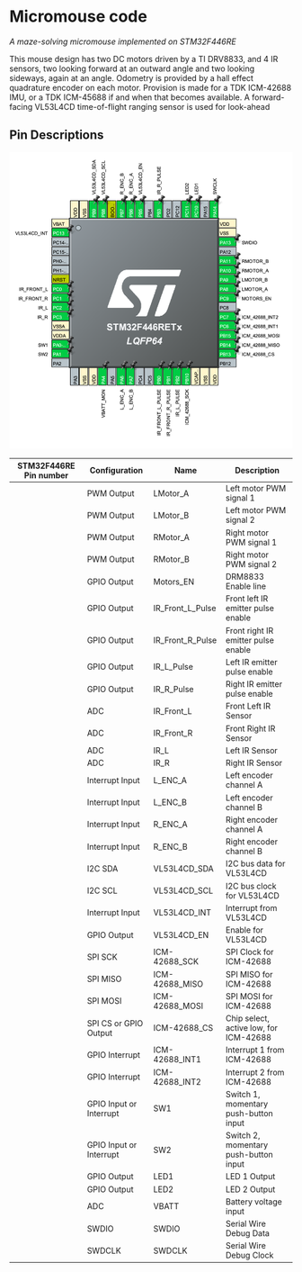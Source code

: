 # Micromouse code

*A maze-solving micromouse implemented on STM32F446RE*

This mouse design has two DC motors driven by a TI DRV8833, and 4 IR sensors, two looking forward at an outward angle and two looking sideways, again at an angle.
Odometry is provided by a hall effect quadrature encoder on each motor.
Provision is made for a TDK ICM-42688 IMU, or a TDK ICM-45688 if and when that becomes available.
A forward-facing VL53L4CD time-of-flight ranging sensor is used for look-ahead

## Pin Descriptions

![Pin diagram](pins.png)

| STM32F446RE Pin number | Configuration | Name | Description |
|------------|---------------|----------|-------------|
| | PWM Output | LMotor_A | Left motor PWM signal 1 |
| | PWM Output | LMotor_B | Left motor PWM signal 2 |
| | PWM Output | RMotor_A | Right motor PWM signal 1 |
| | PWM Output | RMotor_B | Right motor PWM signal 2 |
| | GPIO Output | Motors_EN | DRM8833 Enable line |
| | GPIO Output | IR_Front_L_Pulse | Front left IR emitter pulse enable |
| | GPIO Output | IR_Front_R_Pulse | Front right IR emitter pulse enable |
| | GPIO Output | IR_L_Pulse | Left IR emitter pulse enable |
| | GPIO Output | IR_R_Pulse | Right IR emitter pulse enable |
| | ADC | IR_Front_L | Front Left IR Sensor |
| | ADC | IR_Front_R | Front Right IR Sensor |
| | ADC | IR_L | Left IR Sensor |
| | ADC | IR_R | Right IR Sensor |
| | Interrupt Input | L_ENC_A | Left encoder channel A |
| | Interrupt Input | L_ENC_B | Left encoder channel B |
| | Interrupt Input | R_ENC_A | Right encoder channel A |
| | Interrupt Input | R_ENC_B | Right encoder channel B |
| | I2C SDA | VL53L4CD_SDA | I2C bus data for VL53L4CD |
| | I2C SCL | VL53L4CD_SCL | I2C bus clock for VL53L4CD |
| | Interrupt Input | VL53L4CD_INT | Interrupt from VL53L4CD |
| | GPIO Output | VL53L4CD_EN | Enable for VL53L4CD |
| | SPI SCK | ICM-42688_SCK | SPI Clock for ICM-42688 |
| | SPI MISO | ICM-42688_MISO | SPI MISO for ICM-42688 |
| | SPI MOSI | ICM-42688_MOSI | SPI MOSI for ICM-42688 |
| | SPI CS or GPIO Output | ICM-42688_CS | Chip select, active low, for ICM-42688 |
| | GPIO Interrupt | ICM-42688_INT1 | Interrupt 1 from ICM-42688 |
| | GPIO Interrupt | ICM-42688_INT2 | Interrupt 2 from ICM-42688 |
| | GPIO Input or Interrupt | SW1 | Switch 1, momentary push-button input |
| | GPIO Input or Interrupt | SW2 | Switch 2, momentary push-button input |
| | GPIO Output | LED1 | LED 1 Output |
| | GPIO Output | LED2 | LED 2 Output |
| | ADC | VBATT | Battery voltage input |
| | SWDIO | SWDIO | Serial Wire Debug Data |
| | SWDCLK | SWDCLK | Serial Wire Debug Clock |


